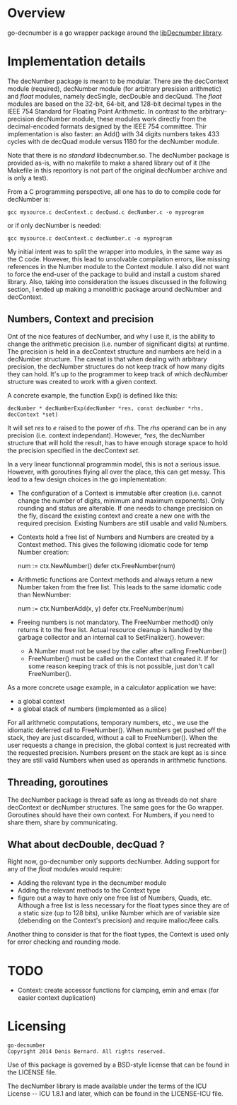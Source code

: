 # Overview

go-decnumber is a go wrapper package around the [libDecnumber library](http://speleotrove.com/decimal/decnumber.html).

# Implementation details

The decNumber package is meant to be modular. There are the decContext module (required), decNumber module (for arbitrary presision arithmetic) and *float* modules, namely decSingle, decDouble and decQuad. The *float* modules are based on the 32-bit, 64-bit, and 128-bit decimal types in the IEEE 754 Standard for Floating Point Arithmetic. In contrast to the arbitrary-precision decNumber module, these modules work directly from the decimal-encoded formats designed by the IEEE 754 committee. Thir implementation is also faster: an Add() with 34 digits numbers takes 433 cycles with de decQuad module versus 1180 for the decNumber module.

Note that there is no *standard* libdecnumber.so. The decNumber package is provided as-is, with no makefile to make a shared library out of it (the Makefile in this reporitory is not part of the original decNumber archive and is only a test).

From a C programming perspective, all one has to do to compile code for decNumber is:

	gcc mysource.c decContext.c decQuad.c decNumber.c -o myprogram

or if only decNumber is needed:

	gcc mysource.c decContext.c decNumber.c -o myprogram

My initial intent was to split the wrapper into modules, in the same way as the C code. However, this lead to unsolvable compilation errors, like missing references in the Number module to the Context module. I also did not want to force the end-user of the package to build and install a custom shared library. Also, taking into consideration the issues discussed in the following section, I ended up making a monolithic package around decNumber and decContext.

## Numbers, Context and precision

Ont of the nice features of decNumber, and why I use it, is the ability to change the arithmetic precision
(i.e. number of significant digits) at runtime. The precision is held in a decContext structure and numbers are held in a decNumber structure. The caveat is that when dealing with arbitrary precision, the decNumber structures do not keep track of how many digits they can hold. It's up to the programmer to keep track of which decNumber structure was created to work with a given context.

A concrete example, the function Exp() is defined like this:

	decNumber * decNumberExp(decNumber *res, const decNumber *rhs, decContext *set)

It will set *res* to *e* raised to the power of *rhs*. The *rhs* operand can be in any precision (i.e. context independant). However, *\*res*, the decNumber structure that will hold the result, has to have enough storage space to hold the precision specified in the decContext *set*.

In a very linear functionnal programmin model, this is not a serious issue. However, with goroutines flying all over the place, this can get messy. This lead to a few design choices in the go implementation:

- The configuration of a Context is immutable after creation (i.e. cannot change the number of digits, minimum and maximum exponents). Only rounding and status are alterable. If one needs to change precision on the fly, discard the existing context and create a new one with the required precision. Existing Numbers are still usable and valid Numbers.
- Contexts hold a free list of Numbers and Numbers are created by a Context method. This gives the following idiomatic code for temp Number creation:

	num := ctx.NewNumber()
	defer ctx.FreeNumber(num)

- Arithmetic functions are Context methods and always return a new Number taken from the free list. This leads to the same idomatic code than NewNumber:

	num := ctx.NumberAdd(x, y)
	defer ctx.FreeNumber(num)

- Freeing numbers is not mandatory. The FreeNumber method() only returns it to the free list. Actual resource cleanup is handled by the garbage collector and an internal call to SetFinalizer(). however:
  - A Number must not be used by the caller after calling FreeNumber()
  - FreeNumber() must be called on the Context that created it. If for some reason keeping track of this is not possible, just don't call FreeNumber().

As a more concrete usage example, in a calculator application we have:

- a global context
- a global stack of numbers (implemented as a slice)

For all arithmetic computations, temporary numbers, etc., we use the idiomatic deferred call to FreeNumber(). When numbers get pushed off the stack, they are just discarded, without a call to FreeNumber(). When the user requests a change in precision, the global context is just recreated with the requested precision. Numbers present on the stack are kept as is since they are still valid Numbers when used as operands in arithmetic functions.

## Threading, goroutines

The decNumber package is thread safe as long as threads do not share decContext or decNumber structures. The same goes for the Go wrapper. Goroutines should have their own context. For Numbers, if you need to share them, share by communicating.

## What about decDouble, decQuad ?

Right now, go-decnumber only supports decNumber. Adding support for any of the *float* modules would require:

- Adding the relevant type in the decnumber module
- Adding the relevant methods to the Context type
- figure out a way to have only one free list of Numbers, Quads, etc. Although a free list is less necessary for the float types since they are of a static size (up to 128 bits), unlike Number which are of variable size (debending on the Context's precision) and require malloc/feee calls.

Another thing to consider is that for the float types, the Context is used only for error checking and rounding mode.

# TODO

- Context: create accessor functions for clamping, emin and emax (for easier context duplication)

# Licensing

	go-decnumber
	Copyright 2014 Denis Bernard. All rights reserved.

Use of this package is governed by a BSD-style license that can be found in the LICENSE file.

The decNumber library is made available under the terms of the ICU License -- ICU 1.8.1 and later,
which can be found in the LICENSE-ICU file.
